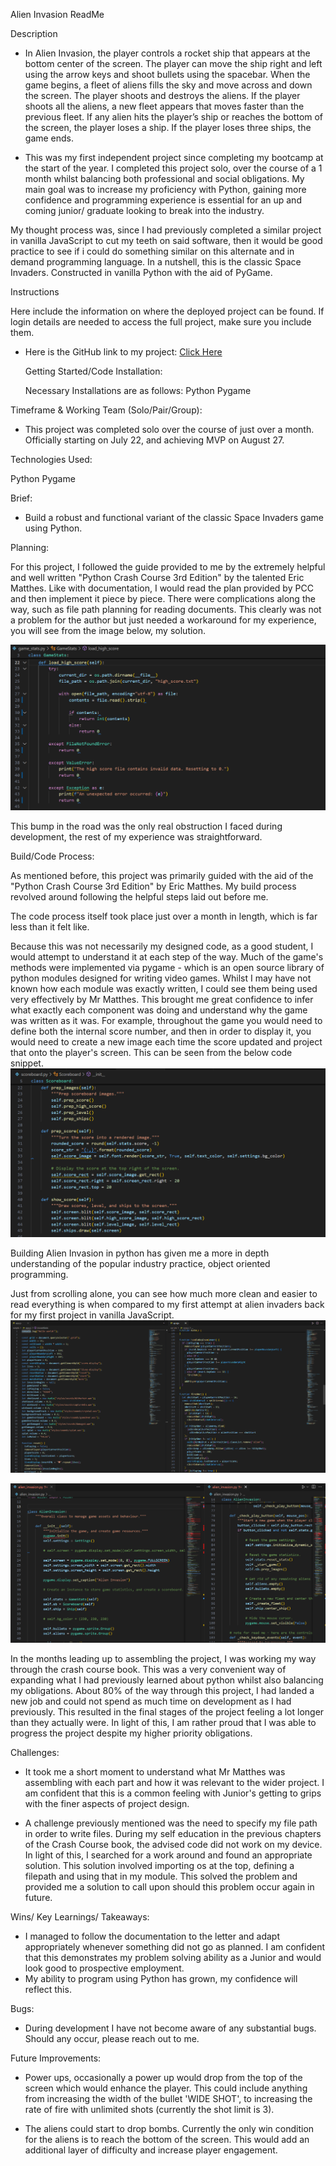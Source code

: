 Alien Invasion ReadMe

Description

- In Alien Invasion, the player controls a rocket ship that appears
  at the bottom center of the screen. The player can move the
  ship right and left using the arrow keys and shoot bullets using
  the spacebar. When the game begins, a fleet of aliens fills the
  sky and move across and down the screen. The player shoots
  and destroys the aliens. If the player shoots all the aliens, a new
  fleet appears that moves faster than the previous fleet. If any
  alien hits the player’s ship or reaches the bottom of the screen,
  the player loses a ship. If the player loses three ships, the game
  ends.

- This was my first independent project since completing my bootcamp at the start of the year. I completed this project solo, over the course of a 1 month whilst balancing both professional and social obligations.
  My main goal was to increase my proficiency with Python, gaining more confidence and programming experience is essential for an up and coming junior/ graduate looking to break into the industry.

My thought process was, since I had previously completed a similar project in vanilla JavaScript to cut my teeth on said software, then it would be good practice to see if i could do something similar on this alternate and in demand programming language.
In a nutshell, this is the classic Space Invaders. Constructed in vanilla Python with the aid of PyGame.


Instructions

Here include the information on where the deployed project can be found. If login details are needed to access the full project, make sure you include them.

- Here is the GitHub link to my project:
  [Click Here](https://github.com/MBroadbent95/alien_invasion/tree/master)

  Getting Started/Code Installation:

  Necessary Installations are as follows:
  Python
  Pygame

Timeframe & Working Team (Solo/Pair/Group):

- This project was completed solo over the course of just over a month.
  Officially starting on July 22, and achieving MVP on August 27.

Technologies Used:

Python
Pygame

Brief:

- Build a robust and functional variant of the classic Space Invaders game using Python.

Planning:

For this project, I followed the guide provided to me by the extremely helpful and well written "Python Crash Course 3rd Edition" by the talented Eric Matthes. Like with documentation, I would read the plan provided by PCC and then implement it piece by piece.
There were complications along the way, such as file path planning for reading documents.
This clearly was not a problem for the author but just needed a workaround for my experience, you will see from the image below, my solution.

![Filepath Trouble](./images/filepath_trouble.png)

This bump in the road was the only real obstruction I faced during development, the rest of my experience was  straightforward.

Build/Code Process:

As mentioned before, this project was primarily guided with the aid of the "Python Crash Course 3rd Edition" by Eric Matthes.
My build process revolved around following the helpful steps laid out before me.

The code process itself took place just over a month in length, which is far less than it felt like.

Because this was not necessarily my designed code, as a good student, I would attempt to understand it at each step of the way. Much of the game's methods were implemented via pygame - which is an open source library of python modules designed for writing video games. Whilst I may have not known how each module was exactly written, I could see them being used very effectively by Mr Matthes. This brought me great confidence to infer what exactly each component was doing and understand why the game was written as it was.
For example, throughout the game you would need to define both the internal score number, and then in order to display it, you would need to create a new image each time the score updated and project that onto the player's screen. This can be seen from the below code snippet.
![Score Image Conversion](./images/score_image_conv.png)


Building Alien Invasion in python has given me a more in depth understanding of the popular industry practice, object oriented programming.

Just from scrolling alone, you can see how much more clean and easier to read everything is when compared to my first attempt at alien invaders back for my first project in vanilla JavaScript.
![Vanilla JS from Proj 1](./images/vaniila_js_proj1.png)

![Alien Invasion Clean OOP](./images/alien_inv_cln_oop.png)

In the months leading up to assembling the project, I was working my way through the crash course book.
This was a very convenient way of expanding what I had previously learned about python whilst also balancing my obligations.
About 80% of the way through this project, I had landed a new job and could not spend as much time on development as I had previously.
This resulted in the final stages of the project feeling a lot longer than they actually were. In light of this, I am rather proud that I was able to progress the project despite my higher priority obligations. 


Challenges:

- It took me a short moment to understand what Mr Matthes was assembling with each part and how it was relevant to the wider project. I am confident that this is a common feeling with Junior's getting to grips with the finer aspects of project design.

- A challenge previously mentioned was the need to specify my file path in order to write files. During my self education in the previous chapters of the Crash Course book, the advised code did not work on my device. In light of this, I searched for a work around and found an appropriate solution. This solution involved importing os at the top, defining a filepath and using that in my module. This solved the problem and provided me a solution to call upon should this problem occur again in future.

Wins/ Key Learnings/ Takeaways:

- I managed to follow the documentation to the letter and adapt appropriately whenever something did not go as planned. I am confident that this demonstrates my problem solving ability as a Junior and would look good to prospective employment.
- My ability to program using Python has grown, my confidence will reflect this.

Bugs:

- During development I have not become aware of any substantial bugs. Should any occur, please reach out to me.

Future Improvements:

- Power ups, occasionally a power up would drop from the top of the screen which would enhance the player. This could include anything from increasing the width of the bullet 'WIDE SHOT', to increasing the rate of fire with unlimited shots (currently the shot limit is 3).

- The aliens could start to drop bombs. Currently the only win condition for the aliens is to reach the bottom of the screen. This would add an additional layer of difficulty and increase player engagement.